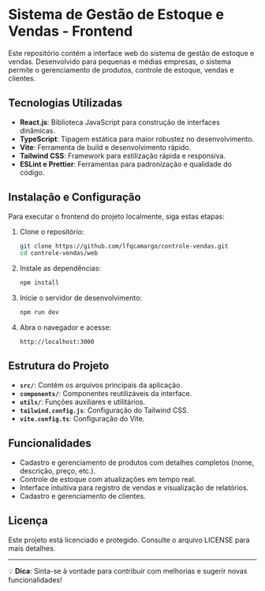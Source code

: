 # Sistema de Gestão de Estoque e Vendas - Frontend

Este repositório contém a interface web do sistema de gestão de estoque e vendas. Desenvolvido para pequenas e médias empresas, o sistema permite o gerenciamento de produtos, controle de estoque, vendas e clientes.

## Tecnologias Utilizadas

- **React.js**: Biblioteca JavaScript para construção de interfaces dinâmicas.
- **TypeScript**: Tipagem estática para maior robustez no desenvolvimento.
- **Vite**: Ferramenta de build e desenvolvimento rápido.
- **Tailwind CSS**: Framework para estilização rápida e responsiva.
- **ESLint e Prettier**: Ferramentas para padronização e qualidade do código.

## Instalação e Configuração

Para executar o frontend do projeto localmente, siga estas etapas:

1. Clone o repositório:
   ```bash
   git clone https://github.com/lfqcamargo/controle-vendas.git
   cd controle-vendas/web
   ```

2. Instale as dependências:
   ```bash
   npm install
   ```

3. Inicie o servidor de desenvolvimento:
   ```bash
   npm run dev
   ```

4. Abra o navegador e acesse:
   ```
   http://localhost:3000
   ```

## Estrutura do Projeto

- **`src/`**: Contém os arquivos principais da aplicação.
- **`components/`**: Componentes reutilizáveis da interface.
- **`utils/`**: Funções auxiliares e utilitários.
- **`tailwind.config.js`**: Configuração do Tailwind CSS.
- **`vite.config.ts`**: Configuração do Vite.

## Funcionalidades

- Cadastro e gerenciamento de produtos com detalhes completos (nome, descrição, preço, etc.).
- Controle de estoque com atualizações em tempo real.
- Interface intuitiva para registro de vendas e visualização de relatórios.
- Cadastro e gerenciamento de clientes.

## Licença

Este projeto está licenciado e protegido. Consulte o arquivo LICENSE para mais detalhes.

---

💡 **Dica**: Sinta-se à vontade para contribuir com melhorias e sugerir novas funcionalidades!

